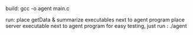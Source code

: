 build: 
gcc -o agent main.c

run:
place getData & summarize executables next to agent program
place server executable next to agent program
for easy testing, just run :
./agent
